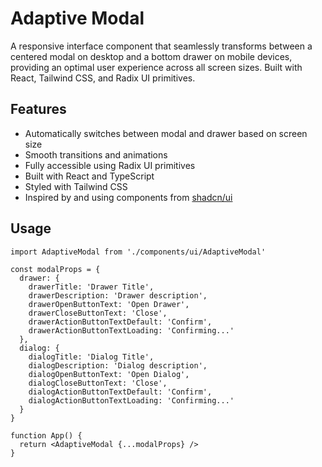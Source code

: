 # Adaptive Modal

A responsive interface component that seamlessly transforms between a centered modal on desktop and a bottom drawer on mobile devices, providing an optimal user experience across all screen sizes. Built with React, Tailwind CSS, and Radix UI primitives.

## Features

- Automatically switches between modal and drawer based on screen size
- Smooth transitions and animations
- Fully accessible using Radix UI primitives
- Built with React and TypeScript
- Styled with Tailwind CSS
- Inspired by and using components from [shadcn/ui](https://ui.shadcn.com/docs)

## Usage

```tsx
import AdaptiveModal from './components/ui/AdaptiveModal'

const modalProps = {
  drawer: {
    drawerTitle: 'Drawer Title',
    drawerDescription: 'Drawer description',
    drawerOpenButtonText: 'Open Drawer',
    drawerCloseButtonText: 'Close',
    drawerActionButtonTextDefault: 'Confirm',
    drawerActionButtonTextLoading: 'Confirming...'
  },
  dialog: {
    dialogTitle: 'Dialog Title',
    dialogDescription: 'Dialog description',
    dialogOpenButtonText: 'Open Dialog',
    dialogCloseButtonText: 'Close',
    dialogActionButtonTextDefault: 'Confirm',
    dialogActionButtonTextLoading: 'Confirming...'
  }
}

function App() {
  return <AdaptiveModal {...modalProps} />
}
